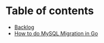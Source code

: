 # Table of contents

* [Backlog](README.md)
* [How to do MySQL Migration in Go](how-to-do-mysql-migration-in-go.md)
